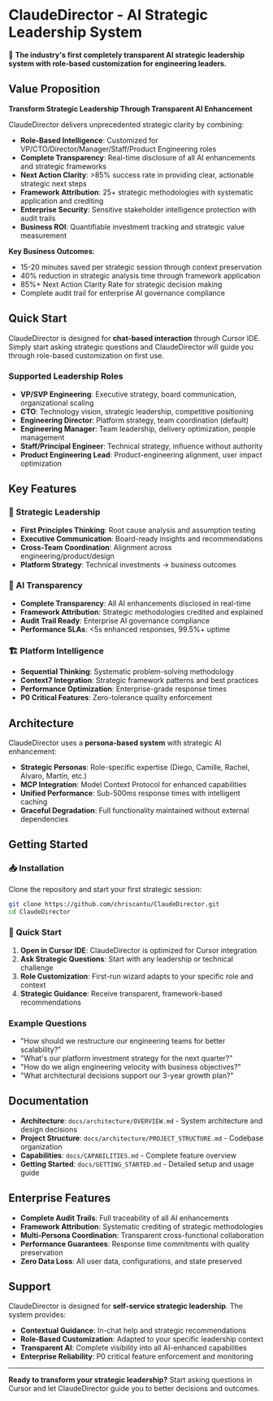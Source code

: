 # ClaudeDirector - AI Strategic Leadership System

🎯 **The industry's first completely transparent AI strategic leadership system with role-based customization for engineering leaders.**

## Value Proposition

**Transform Strategic Leadership Through Transparent AI Enhancement**

ClaudeDirector delivers unprecedented strategic clarity by combining:
- **Role-Based Intelligence**: Customized for VP/CTO/Director/Manager/Staff/Product Engineering roles
- **Complete Transparency**: Real-time disclosure of all AI enhancements and strategic frameworks
- **Next Action Clarity**: >85% success rate in providing clear, actionable strategic next steps
- **Framework Attribution**: 25+ strategic methodologies with systematic application and crediting
- **Enterprise Security**: Sensitive stakeholder intelligence protection with audit trails
- **Business ROI**: Quantifiable investment tracking and strategic value measurement

**Key Business Outcomes**:
- 15-20 minutes saved per strategic session through context preservation
- 40% reduction in strategic analysis time through framework application
- 85%+ Next Action Clarity Rate for strategic decision making
- Complete audit trail for enterprise AI governance compliance

## Quick Start

ClaudeDirector is designed for **chat-based interaction** through Cursor IDE. Simply start asking strategic questions and ClaudeDirector will guide you through role-based customization on first use.

### Supported Leadership Roles
- **VP/SVP Engineering**: Executive strategy, board communication, organizational scaling
- **CTO**: Technology vision, strategic leadership, competitive positioning
- **Engineering Director**: Platform strategy, team coordination (default)
- **Engineering Manager**: Team leadership, delivery optimization, people management
- **Staff/Principal Engineer**: Technical strategy, influence without authority
- **Product Engineering Lead**: Product-engineering alignment, user impact optimization

## Key Features

### 🎯 Strategic Leadership
- **First Principles Thinking**: Root cause analysis and assumption testing
- **Executive Communication**: Board-ready insights and recommendations
- **Cross-Team Coordination**: Alignment across engineering/product/design
- **Platform Strategy**: Technical investments → business outcomes

### 🤖 AI Transparency
- **Complete Transparency**: All AI enhancements disclosed in real-time
- **Framework Attribution**: Strategic methodologies credited and explained
- **Audit Trail Ready**: Enterprise AI governance compliance
- **Performance SLAs**: <5s enhanced responses, 99.5%+ uptime

### 🏗️ Platform Intelligence
- **Sequential Thinking**: Systematic problem-solving methodology
- **Context7 Integration**: Strategic framework patterns and best practices
- **Performance Optimization**: Enterprise-grade response times
- **P0 Critical Features**: Zero-tolerance quality enforcement

## Architecture

ClaudeDirector uses a **persona-based system** with strategic AI enhancement:

- **Strategic Personas**: Role-specific expertise (Diego, Camille, Rachel, Alvaro, Martin, etc.)
- **MCP Integration**: Model Context Protocol for enhanced capabilities
- **Unified Performance**: Sub-500ms response times with intelligent caching
- **Graceful Degradation**: Full functionality maintained without external dependencies

## Getting Started

### 📥 Installation

Clone the repository and start your first strategic session:

```bash
git clone https://github.com/chriscantu/ClaudeDirector.git
cd ClaudeDirector
```

### 🚀 Quick Start

1. **Open in Cursor IDE**: ClaudeDirector is optimized for Cursor integration
2. **Ask Strategic Questions**: Start with any leadership or technical challenge
3. **Role Customization**: First-run wizard adapts to your specific role and context
4. **Strategic Guidance**: Receive transparent, framework-based recommendations

### Example Questions
- "How should we restructure our engineering teams for better scalability?"
- "What's our platform investment strategy for the next quarter?"
- "How do we align engineering velocity with business objectives?"
- "What architectural decisions support our 3-year growth plan?"

## Documentation

- **Architecture**: `docs/architecture/OVERVIEW.md` - System architecture and design decisions
- **Project Structure**: `docs/architecture/PROJECT_STRUCTURE.md` - Codebase organization
- **Capabilities**: `docs/CAPABILITIES.md` - Complete feature overview
- **Getting Started**: `docs/GETTING_STARTED.md` - Detailed setup and usage guide

## Enterprise Features

- **Complete Audit Trails**: Full traceability of all AI enhancements
- **Framework Attribution**: Systematic crediting of strategic methodologies
- **Multi-Persona Coordination**: Transparent cross-functional collaboration
- **Performance Guarantees**: Response time commitments with quality preservation
- **Zero Data Loss**: All user data, configurations, and state preserved

## Support

ClaudeDirector is designed for **self-service strategic leadership**. The system provides:
- **Contextual Guidance**: In-chat help and strategic recommendations
- **Role-Based Customization**: Adapted to your specific leadership context
- **Transparent AI**: Complete visibility into all AI-enhanced capabilities
- **Enterprise Reliability**: P0 critical feature enforcement and monitoring

---

**Ready to transform your strategic leadership?** Start asking questions in Cursor and let ClaudeDirector guide you to better decisions and outcomes.
